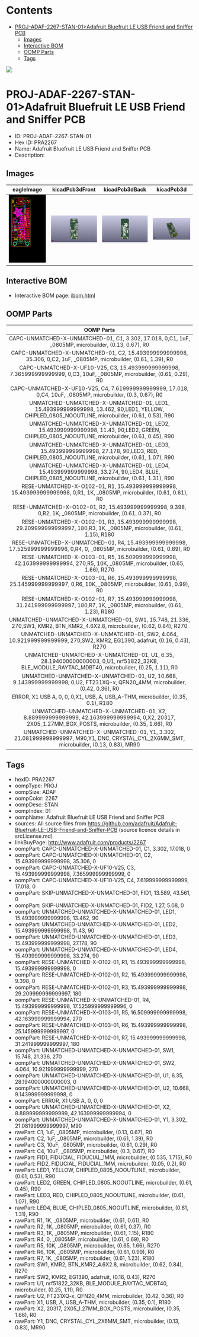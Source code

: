 



Contents
========

* [PROJ-ADAF-2267-STAN-01>Adafruit Bluefruit LE USB Friend and Sniffer PCB](#proj-adaf-2267-stan-01adafruit-bluefruit-le-usb-friend-and-sniffer-pcb)
	* [Images](#images)
	* [Interactive BOM](#interactive-bom)
	* [OOMP Parts](#oomp-parts)
	* [Tags](#tags)
  
![][im]
# PROJ-ADAF-2267-STAN-01>Adafruit Bluefruit LE USB Friend and Sniffer PCB

- ID: PROJ-ADAF-2267-STAN-01
- Hex ID: PRA2267
- Name: Adafruit Bluefruit LE USB Friend and Sniffer PCB
- Description: 

## Images
  
  

|eagleImage|kicadPcb3dFront|kicadPcb3dBack|kicadPcb3d|
| :---: | :---: | :---: | :---: |
|[![eagleImage](eagleImage_140.png)](eagleImage_600.png)|[![kicadPcb3dFront](kicadPcb3dFront_140.png)](kicadPcb3dFront_600.png)|[![kicadPcb3dBack](kicadPcb3dBack_140.png)](kicadPcb3dBack_600.png)|[![kicadPcb3d](kicadPcb3d_140.png)](kicadPcb3d_600.png)|

## Interactive BOM

- Interactive BOM page: [ibom.html](kicad/bom/ibom.html)

## OOMP Parts
  

|OOMP Parts|
| :---: |
|CAPC-UNMATCHED-X-UNMATCHED-01, C1, 3.302, 17.018, 0,C1, 1uF, _0805MP, microbuilder, (0.13, 0.67), R0|
|CAPC-UNMATCHED-X-UNMATCHED-01, C2, 15.493999999999998, 35.306, 0,C2, 1uF, _0805MP, microbuilder, (0.61, 1.39), R0|
|CAPC-UNMATCHED-X-UF10-V25, C3, 15.493999999999998, 7.365999999999999, 0,C3, 10uF, _0805MP, microbuilder, (0.61, 0.29), R0|
|CAPC-UNMATCHED-X-UF10-V25, C4, 7.619999999999999, 17.018, 0,C4, 10uF, _0805MP, microbuilder, (0.3, 0.67), R0|
|UNMATCHED-UNMATCHED-X-UNMATCHED-01, LED1, 15.493999999999998, 13.462, 90,LED1, YELLOW, CHIPLED_0805_NOOUTLINE, microbuilder, (0.61, 0.53), R90|
|UNMATCHED-UNMATCHED-X-UNMATCHED-01, LED2, 15.493999999999998, 11.43, 90,LED2, GREEN, CHIPLED_0805_NOOUTLINE, microbuilder, (0.61, 0.45), R90|
|UNMATCHED-UNMATCHED-X-UNMATCHED-01, LED3, 15.493999999999998, 27.178, 90,LED3, RED, CHIPLED_0805_NOOUTLINE, microbuilder, (0.61, 1.07), R90|
|UNMATCHED-UNMATCHED-X-UNMATCHED-01, LED4, 15.493999999999998, 33.274, 90,LED4, BLUE, CHIPLED_0805_NOOUTLINE, microbuilder, (0.61, 1.31), R90|
|RESE-UNMATCHED-X-O102-01, R1, 15.493999999999998, 15.493999999999998, 0,R1, 1K, _0805MP, microbuilder, (0.61, 0.61), R0|
|RESE-UNMATCHED-X-O102-01, R2, 15.493999999999998, 9.398, 0,R2, 1K, _0805MP, microbuilder, (0.61, 0.37), R0|
|RESE-UNMATCHED-X-O102-01, R3, 15.493999999999998, 29.209999999999997, 180,R3, 1K, _0805MP, microbuilder, (0.61, 1.15), R180|
|RESE-UNMATCHED-X-UNMATCHED-01, R4, 15.493999999999998, 17.525999999999996, 0,R4, 0, _0805MP, microbuilder, (0.61, 0.69), R0|
|RESE-UNMATCHED-X-O103-01, R5, 16.509999999999998, 42.163999999999994, 270,R5, 10K, _0805MP, microbuilder, (0.65, 1.66), R270|
|RESE-UNMATCHED-X-O103-01, R6, 15.493999999999998, 25.145999999999997, 0,R6, 10K, _0805MP, microbuilder, (0.61, 0.99), R0|
|RESE-UNMATCHED-X-O102-01, R7, 15.493999999999998, 31.241999999999997, 180,R7, 1K, _0805MP, microbuilder, (0.61, 1.23), R180|
|UNMATCHED-UNMATCHED-X-UNMATCHED-01, SW1, 15.748, 21.336, 270,SW1, KMR2, BTN_KMR2_4.6X2.8, microbuilder, (0.62, 0.84), R270|
|UNMATCHED-UNMATCHED-X-UNMATCHED-01, SW2, 4.064, 10.921999999999999, 270,SW2, KMR2, EG1390, adafruit, (0.16, 0.43), R270|
|UNMATCHED-UNMATCHED-X-UNMATCHED-01, U1, 6.35, 28.194000000000003, 0,U1, nrf51822_32KB, BLE_MODULE_RAYTAC_MDBT40, microbuilder, (0.25, 1.11), R0|
|UNMATCHED-UNMATCHED-X-UNMATCHED-01, U2, 10.668, 9.143999999999998, 0,U2, FT231XQ-x, QFN20_4MM, microbuilder, (0.42, 0.36), R0|
|ERROR, X1 USB A, 0, 0, 0,X1, USB, A, USB_A-THM, microbuilder, (0.35, 0.1), R180|
|UNMATCHED-UNMATCHED-X-UNMATCHED-01, X2, 8.889999999999999, 42.163999999999994, 0,X2, 20317, 2X05_1.27MM_BOX_POSTS, microbuilder, (0.35, 1.66), R0|
|UNMATCHED-UNMATCHED-X-UNMATCHED-01, Y1, 3.302, 21.081999999999997, M90,Y1, DNC, CRYSTAL_CYL_2X6MM_SMT, microbuilder, (0.13, 0.83), MR90|

## Tags

- hexID: PRA2267
- oompType: PROJ
- oompSize: ADAF
- oompColor: 2267
- oompDesc: STAN
- oompIndex: 01
- oompName: Adafruit Bluefruit LE USB Friend and Sniffer PCB
- sources: All source files from https://github.com/adafruit/Adafruit-Bluefruit-LE-USB-Friend-and-Sniffer-PCB (source licence details in srcLicense.md)
- linkBuyPage: http://www.adafruit.com/products/2267
- oompPart: CAPC-UNMATCHED-X-UNMATCHED-01, C1, 3.302, 17.018, 0
- oompPart: CAPC-UNMATCHED-X-UNMATCHED-01, C2, 15.493999999999998, 35.306, 0
- oompPart: CAPC-UNMATCHED-X-UF10-V25, C3, 15.493999999999998, 7.365999999999999, 0
- oompPart: CAPC-UNMATCHED-X-UF10-V25, C4, 7.619999999999999, 17.018, 0
- oompPart: SKIP-UNMATCHED-X-UNMATCHED-01, FID1, 13.589, 43.561, 0
- oompPart: SKIP-UNMATCHED-X-UNMATCHED-01, FID2, 1.27, 5.08, 0
- oompPart: UNMATCHED-UNMATCHED-X-UNMATCHED-01, LED1, 15.493999999999998, 13.462, 90
- oompPart: UNMATCHED-UNMATCHED-X-UNMATCHED-01, LED2, 15.493999999999998, 11.43, 90
- oompPart: UNMATCHED-UNMATCHED-X-UNMATCHED-01, LED3, 15.493999999999998, 27.178, 90
- oompPart: UNMATCHED-UNMATCHED-X-UNMATCHED-01, LED4, 15.493999999999998, 33.274, 90
- oompPart: RESE-UNMATCHED-X-O102-01, R1, 15.493999999999998, 15.493999999999998, 0
- oompPart: RESE-UNMATCHED-X-O102-01, R2, 15.493999999999998, 9.398, 0
- oompPart: RESE-UNMATCHED-X-O102-01, R3, 15.493999999999998, 29.209999999999997, 180
- oompPart: RESE-UNMATCHED-X-UNMATCHED-01, R4, 15.493999999999998, 17.525999999999996, 0
- oompPart: RESE-UNMATCHED-X-O103-01, R5, 16.509999999999998, 42.163999999999994, 270
- oompPart: RESE-UNMATCHED-X-O103-01, R6, 15.493999999999998, 25.145999999999997, 0
- oompPart: RESE-UNMATCHED-X-O102-01, R7, 15.493999999999998, 31.241999999999997, 180
- oompPart: UNMATCHED-UNMATCHED-X-UNMATCHED-01, SW1, 15.748, 21.336, 270
- oompPart: UNMATCHED-UNMATCHED-X-UNMATCHED-01, SW2, 4.064, 10.921999999999999, 270
- oompPart: UNMATCHED-UNMATCHED-X-UNMATCHED-01, U1, 6.35, 28.194000000000003, 0
- oompPart: UNMATCHED-UNMATCHED-X-UNMATCHED-01, U2, 10.668, 9.143999999999998, 0
- oompPart: ERROR, X1 USB A, 0, 0, 0
- oompPart: UNMATCHED-UNMATCHED-X-UNMATCHED-01, X2, 8.889999999999999, 42.163999999999994, 0
- oompPart: UNMATCHED-UNMATCHED-X-UNMATCHED-01, Y1, 3.302, 21.081999999999997, M90
- rawPart: C1, 1uF, _0805MP, microbuilder, (0.13, 0.67), R0
- rawPart: C2, 1uF, _0805MP, microbuilder, (0.61, 1.39), R0
- rawPart: C3, 10uF, _0805MP, microbuilder, (0.61, 0.29), R0
- rawPart: C4, 10uF, _0805MP, microbuilder, (0.3, 0.67), R0
- rawPart: FID1, FIDUCIAL, FIDUCIAL_1MM, microbuilder, (0.535, 1.715), R0
- rawPart: FID2, FIDUCIAL, FIDUCIAL_1MM, microbuilder, (0.05, 0.2), R0
- rawPart: LED1, YELLOW, CHIPLED_0805_NOOUTLINE, microbuilder, (0.61, 0.53), R90
- rawPart: LED2, GREEN, CHIPLED_0805_NOOUTLINE, microbuilder, (0.61, 0.45), R90
- rawPart: LED3, RED, CHIPLED_0805_NOOUTLINE, microbuilder, (0.61, 1.07), R90
- rawPart: LED4, BLUE, CHIPLED_0805_NOOUTLINE, microbuilder, (0.61, 1.31), R90
- rawPart: R1, 1K, _0805MP, microbuilder, (0.61, 0.61), R0
- rawPart: R2, 1K, _0805MP, microbuilder, (0.61, 0.37), R0
- rawPart: R3, 1K, _0805MP, microbuilder, (0.61, 1.15), R180
- rawPart: R4, 0, _0805MP, microbuilder, (0.61, 0.69), R0
- rawPart: R5, 10K, _0805MP, microbuilder, (0.65, 1.66), R270
- rawPart: R6, 10K, _0805MP, microbuilder, (0.61, 0.99), R0
- rawPart: R7, 1K, _0805MP, microbuilder, (0.61, 1.23), R180
- rawPart: SW1, KMR2, BTN_KMR2_4.6X2.8, microbuilder, (0.62, 0.84), R270
- rawPart: SW2, KMR2, EG1390, adafruit, (0.16, 0.43), R270
- rawPart: U1, nrf51822_32KB, BLE_MODULE_RAYTAC_MDBT40, microbuilder, (0.25, 1.11), R0
- rawPart: U2, FT231XQ-x, QFN20_4MM, microbuilder, (0.42, 0.36), R0
- rawPart: X1, USB, A, USB_A-THM, microbuilder, (0.35, 0.1), R180
- rawPart: X2, 20317, 2X05_1.27MM_BOX_POSTS, microbuilder, (0.35, 1.66), R0
- rawPart: Y1, DNC, CRYSTAL_CYL_2X6MM_SMT, microbuilder, (0.13, 0.83), MR90



[im]: kicadPcb3d_450.png

